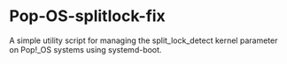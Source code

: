 # Pop-OS-splitlock-fix
A simple utility script for managing the split_lock_detect kernel parameter on Pop!_OS systems using systemd-boot.
